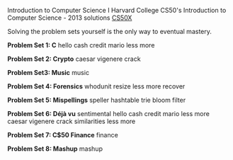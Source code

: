 Introduction to Computer Science I Harvard College
CS50's Introduction to Computer Science - 2013 solutions
[CS50X](https://www.edx.org/course/cs50s-introduction-to-computer-science)


Solving the problem sets yourself is the only way to eventual mastery.

**Problem Set 1: C**
hello
cash
credit
mario
less
more

**Problem Set 2: Crypto**
caesar
vigenere
crack

**Problem Set3: Music**
music

**Problem Set 4: Forensics**
whodunit
resize
less
more
recover

**Problem Set 5: Mispellings**
speller
hashtable
trie
bloom filter

**Problem Set 6: Déjà vu**
sentimental
hello
cash
credit
mario
less
more
caesar
vigenere
crack
similarities
less
more

**Problem Set 7: C$50 Finance**
finance

**Problem Set 8: Mashup**
mashup

